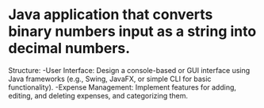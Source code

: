 # Java application that converts binary numbers input as a string into decimal numbers.
Structure:      -User Interface: Design a console-based or GUI interface using Java frameworks (e.g., Swing, JavaFX, or simple CLI for basic functionality).      -Expense Management: Implement features for adding, editing, and deleting expenses, and categorizing them.       
